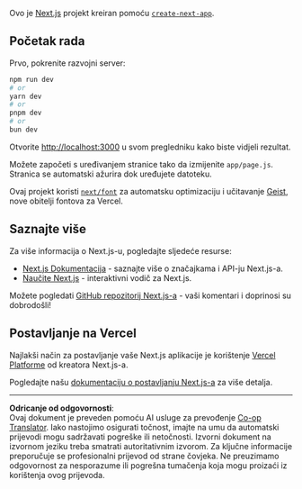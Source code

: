 <!--
CO_OP_TRANSLATOR_METADATA:
{
  "original_hash": "ff47271e53637b2ba6ba72ad2b70f6d7",
  "translation_date": "2025-10-03T11:59:10+00:00",
  "source_file": "memory-game/README.md",
  "language_code": "hr"
}
-->
Ovo je [Next.js](https://nextjs.org) projekt kreiran pomoću [`create-next-app`](https://github.com/vercel/next.js/tree/canary/packages/create-next-app).

## Početak rada

Prvo, pokrenite razvojni server:

```bash
npm run dev
# or
yarn dev
# or
pnpm dev
# or
bun dev
```

Otvorite [http://localhost:3000](http://localhost:3000) u svom pregledniku kako biste vidjeli rezultat.

Možete započeti s uređivanjem stranice tako da izmijenite `app/page.js`. Stranica se automatski ažurira dok uređujete datoteku.

Ovaj projekt koristi [`next/font`](https://nextjs.org/docs/app/building-your-application/optimizing/fonts) za automatsku optimizaciju i učitavanje [Geist](https://vercel.com/font), nove obitelji fontova za Vercel.

## Saznajte više

Za više informacija o Next.js-u, pogledajte sljedeće resurse:

- [Next.js Dokumentacija](https://nextjs.org/docs) - saznajte više o značajkama i API-ju Next.js-a.
- [Naučite Next.js](https://nextjs.org/learn) - interaktivni vodič za Next.js.

Možete pogledati [GitHub repozitorij Next.js-a](https://github.com/vercel/next.js) - vaši komentari i doprinosi su dobrodošli!

## Postavljanje na Vercel

Najlakši način za postavljanje vaše Next.js aplikacije je korištenje [Vercel Platforme](https://vercel.com/new?utm_medium=default-template&filter=next.js&utm_source=create-next-app&utm_campaign=create-next-app-readme) od kreatora Next.js-a.

Pogledajte našu [dokumentaciju o postavljanju Next.js-a](https://nextjs.org/docs/app/building-your-application/deploying) za više detalja.

---

**Odricanje od odgovornosti**:  
Ovaj dokument je preveden pomoću AI usluge za prevođenje [Co-op Translator](https://github.com/Azure/co-op-translator). Iako nastojimo osigurati točnost, imajte na umu da automatski prijevodi mogu sadržavati pogreške ili netočnosti. Izvorni dokument na izvornom jeziku treba smatrati autoritativnim izvorom. Za ključne informacije preporučuje se profesionalni prijevod od strane čovjeka. Ne preuzimamo odgovornost za nesporazume ili pogrešna tumačenja koja mogu proizaći iz korištenja ovog prijevoda.
